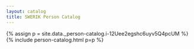```yaml
---
layout: catalog
title: SWERIK Person Catalog
---
```

{% assign p = site.data._person-catalog.i-12Uee2egshc6uyv5Q4pcUM %}
{% include person-catalog.html p=p %}

